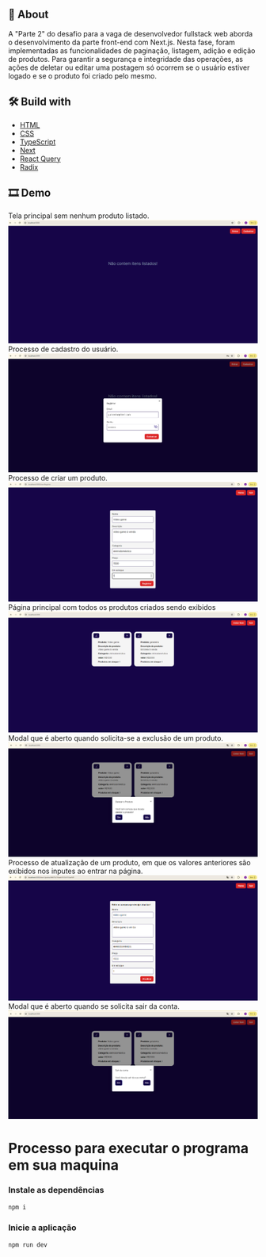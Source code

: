  </div>

## 📃 About

A "Parte 2" do desafio para a vaga de desenvolvedor fullstack web aborda o desenvolvimento da parte front-end com Next.js. Nesta fase, foram implementadas as funcionalidades de paginação, listagem, adição e edição de produtos. Para garantir a segurança e integridade das operações, as ações de deletar ou editar uma postagem só ocorrem se o usuário estiver logado e se o produto foi criado pelo mesmo.

## 🛠 Build with

- [HTML]()
- [CSS]()
- [TypeScript]()
- [Next]()
- [React Query]()
- [Radix]()

## 🎞 Demo

Tela principal sem nenhum produto listado.
<img src="src/assets/telaprincipal.png">
Processo de cadastro do usuário.
<img src="src/assets/cadastrando.png">
Processo de criar um produto.
<img src="src/assets/criandoumproduto.png">
Página principal com todos os produtos criados sendo exibidos
<img src="src/assets/listandoosprodutos.png">
Modal que é aberto quando solicita-se a exclusão de um produto.
<img src="src/assets/deletandoumproduto.png">
Processo de atualização de um produto, em que os valores anteriores são exibidos nos inputes ao entrar na página.
<img src="src/assets/editandoumproduto.png">
Modal que é aberto quando se solicita sair da conta.
<img src="src/assets/saindodaconta.png">

# Processo para executar o programa em sua maquina

### Instale as dependências

```sh
npm i
```

### Inicie a aplicação

```sh
npm run dev
```
